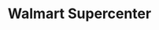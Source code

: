 ---
title: "Walmart Supercenter"
url: /atlanta/walmart-supercenter-howell-mill-road-northwest/
shop: Supermarkt
---
